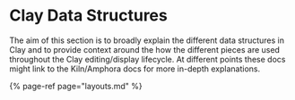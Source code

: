 # Clay Data Structures

The aim of this section is to broadly explain the different data structures in Clay and to provide context around the how the different pieces are used throughout the Clay editing/display lifecycle. At different points these docs might link to the Kiln/Amphora docs for more in-depth explanations.

{% page-ref page="layouts.md" %}



